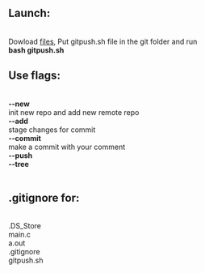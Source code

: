 <h2>Launch:</h2><br>
Dowload <a href='https://github.com/zabavnov/gitpush/archive/master.zip'>files</a>, Put gitpush.sh file in the git folder and run <br>
<b>bash gitpush.sh</b>

<h2>Use flags:</h2><br>
<b>--new</b><br>
init new repo and add new remote repo<br>
<b>--add</b><br>
stage changes for commit<br>
<b>--commit</b><br>
make a commit with your comment<br>
<b>--push</b><br>
<b>--tree</b><br><br>

<b><h2>.gitignore for:</h2></b><br>
.DS_Store<br>
main.c<br>
a.out<br>
.gitignore<br>
gitpush.sh
